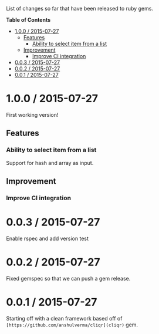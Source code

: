 List of changes so far that have been released to ruby gems.

<!-- markdown-toc start - Don't edit this section. Run M-x markdown-toc/generate-toc again -->
**Table of Contents**

- [1.0.0 / 2015-07-27](#100--2015-07-27)
    - [Features](#features)
        - [Ability to select item from a list](#ability-to-select-item-from-a-list)
    - [Improvement](#improvement)
        - [Improve CI integration](#improve-ci-integration)
- [0.0.3 / 2015-07-27](#003--2015-07-27)
- [0.0.2 / 2015-07-27](#002--2015-07-27)
- [0.0.1 / 2015-07-27](#001--2015-07-27)

<!-- markdown-toc end -->

1.0.0 / 2015-07-27
==================

First working version!

## Features

### Ability to select item from a list

Support for hash and array as input.

## Improvement

### Improve CI integration

0.0.3 / 2015-07-27
==================

Enable rspec and add version test

0.0.2 / 2015-07-27
==================

Fixed gemspec so that we can push a gem release.

0.0.1 / 2015-07-27
==================

Starting off with a clean framework based off of
`[https://github.com/anshulverma/cliqr](cliqr)` gem.
